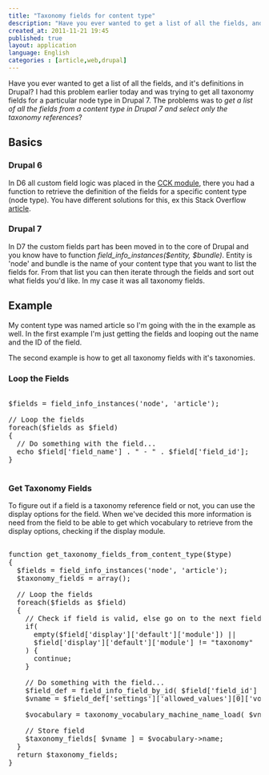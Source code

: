 ```yaml
---
title: "Taxonomy fields for content type"
description: "Have you ever wanted to get a list of all the fields, and it's definitions in Drupal? I had this problem earlier today and was trying to get all taxonomy fields for a particular node type in Drupal 7. The problems was to _get a list of all the fields from a content type in Drupal 7 and select only the taxonomy references_?"
created_at: 2011-11-21 19:45
published: true
layout: application
language: English
categories : [article,web,drupal]
---
```


Have you ever wanted to get a list of all the fields, and it's definitions in Drupal? 
I had this problem earlier today and was trying to get all taxonomy fields for a particular node type in Drupal 7.
The problems was to _get a list of all the fields from a content type in Drupal 7 and select only the taxonomy references_?
## Basics

### Drupal 6

In D6 all custom field logic was placed in the [CCK module](http://drupal.org/project/cck), there you had a function 
to retrieve the definition of the fields for a specific content type (node type). You have different solutions for 
this, ex this Stack Overflow [article](http://stackoverflow.com/questions/2992134/how-to-list-cck-fields-by-content-type-in-drupal/7852203#7852203).

### Drupal 7

In D7 the custom fields part has been moved in to the core of Drupal and you know have to function 
_field_info_instances($entity, $bundle)_. Entity is 'node' and bundle is the name of your content type 
that you want to list the fields for. From that list you can then iterate through the fields and sort out 
what fields you'd like. In my case it was all taxonomy fields.

## Example

My content type was named article so I'm going with the in the example as well. In the first example I'm just 
getting the fields and looping out the name and the ID of the field. 

The second example is how to get all taxonomy fields with it's taxonomies.

### Loop the Fields

<pre  class="brush: php">
  
$fields = field_info_instances('node', 'article');

// Loop the fields
foreach($fields as $field)
{
  // Do something with the field...
  echo $field['field_name'] . " - " . $field['field_id'];
}

</pre>

### Get Taxonomy Fields

To figure out if a field is a taxonomy reference field or not, you can use the display options for the field. 
When we've decided this more information is need from the field to be able to get which vocabulary to retrieve 
from the display options, checking if the display module.

<pre class="brush: php">
  
function get_taxonomy_fields_from_content_type($type)
{
  $fields = field_info_instances('node', 'article');
  $taxonomy_fields = array();
  
  // Loop the fields
  foreach($fields as $field)
  {
    // Check if field is valid, else go on to the next field
    if( 
      empty($field['display']['default']['module']) || 
      $field['display']['default']['module'] != "taxonomy" 
    ) {
      continue;
    }
    
    // Do something with the field...
    $field_def = field_info_field_by_id( $field['field_id'] );
    $vname = $field_def['settings']['allowed_values'][0]['vocabulary'];
    
    $vocabulary = taxonomy_vocabulary_machine_name_load( $vname );
    
    // Store field
    $taxonomy_fields[ $vname ] = $vocabulary->name;
  }
  return $taxonomy_fields;
}
</pre>
